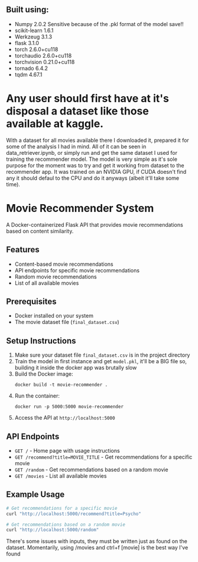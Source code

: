 ## Built using:
- Numpy 2.0.2 Sensitive because of the .pkl format of the model save!!
- scikit-learn             1.6.1
- Werkzeug                 3.1.3
- flask                    3.1.0
- torch                    2.6.0+cu118
- torchaudio               2.6.0+cu118
- torchvision              0.21.0+cu118
- tornado                  6.4.2
- tqdm                     4.67.1


# Any user should first have at it's disposal a dataset like those available at kaggle.
With a dataset for all movies available there I downloaded it, prepared it for some of the analysis I had in mind.
All of it can be seen in data_retriever.ipynb, or simply run and get the same dataset I used for training the recommender model.
The model is very simple as it's sole purpose for the moment was to try and get it working from dataset to the recommender app.
It was trained on an NVIDIA GPU, if CUDA doesn't find any it should defaul to the CPU and do it anyways (albeit it'll take some time).


# Movie Recommender System

A Docker-containerized Flask API that provides movie recommendations based on content similarity.

## Features

- Content-based movie recommendations
- API endpoints for specific movie recommendations
- Random movie recommendations
- List of all available movies

## Prerequisites

- Docker installed on your system
- The movie dataset file (`final_dataset.csv`)

## Setup Instructions

1. Make sure your dataset file `final_dataset.csv` is in the project directory
2. Train the model in first instance and get `model.pkl`, it'll be a BIG file so, building it inside the docker app was brutally slow
3. Build the Docker image:
   ```
   docker build -t movie-recommender .
   ```
4. Run the container:
   ```
   docker run -p 5000:5000 movie-recommender
   ```
5. Access the API at `http://localhost:5000`

## API Endpoints

- `GET /` - Home page with usage instructions
- `GET /recommend?title=MOVIE_TITLE` - Get recommendations for a specific movie
- `GET /random` - Get recommendations based on a random movie
- `GET /movies` - List all available movies

## Example Usage

```bash
# Get recommendations for a specific movie
curl "http://localhost:5000/recommend?title=Psycho"

# Get recommendations based on a random movie
curl "http://localhost:5000/random"
```

There's some issues with inputs, they must be written just as found on the dataset.
Momentarily, using /movies and ctrl+f [movie] is the best way I've found
